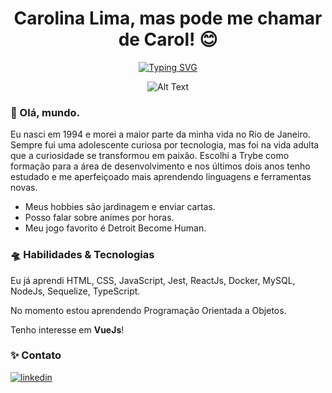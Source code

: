 <div align="center">

# Carolina Lima, mas pode me chamar de Carol! 😊

  
[![Typing SVG](https://readme-typing-svg.demolab.com?font=Fira+Code&pause=1000&color=8A7BF7&width=435&lines=Desenvolvedora+Web+Full+Stack;Apaixonada+por+Front+End)](https://git.io/typing-svg)
  
 
![Alt Text](https://media.tenor.com/TuYN6dmAclUAAAAC/cyberpunk.gif 'Gif Cyberpunk')

<div align="left">
  
### 🌌 Olá, mundo.
Eu nasci em 1994 e morei a maior parte da minha vida no Rio de Janeiro. Sempre fui uma adolescente curiosa por tecnologia, mas foi na vida adulta que a curiosidade se transformou em paixão. Escolhi a Trybe como formação para a área de desenvolvimento e nos últimos dois anos tenho estudado e me aperfeiçoado mais aprendendo linguagens e ferramentas novas.
 
  
* Meus hobbies são jardinagem e enviar cartas.
* Posso falar sobre animes por horas.
* Meu jogo favorito é Detroit Become Human.
  
  
### 🛸 Habilidades & Tecnologias
Eu já aprendi HTML, CSS, JavaScript, Jest, ReactJs, Docker, MySQL, NodeJs, Sequelize, TypeScript.
  
No momento estou aprendendo Programação Orientada a Objetos.
  
Tenho interesse em **VueJs**!
  
### ✨ Contato
  
[![linkedin](https://img.shields.io/badge/linkedin-0A66C2?style=for-the-badge&logo=linkedin&logoColor=white)](https://www.linkedin.com/in/carolinalimadev/)

